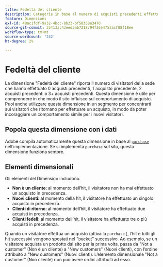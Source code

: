 ```yaml
---
title: Fedeltà del cliente
description: Categorie in base al numero di acquisti precedenti effettuati da un visitatore.
feature: Dimensions
exl-id: 48ac1fdf-9a32-4bcc-8b23-bf58358a3470
source-git-commit: 35413ac43eed5ab7218794f26e4753acf08f18ee
workflow-type: tm+mt
source-wordcount: '242'
ht-degree: 2%

---
```


# Fedeltà del cliente

La dimensione &quot;Fedeltà del cliente&quot; riporta il numero di visitatori della sede che hanno effettuato 0 acquisti precedenti, 1 acquisto precedente, 2 acquisti precedenti o 3+ acquisti precedenti. Questa dimensione è utile per comprendere in che modo il sito influisce sul comportamento di acquisto. Puoi anche utilizzare questa dimensione in un segmento per concentrarti sui visitatori che ritornano per effettuare un acquisto, in modo da poter incoraggiare un comportamento simile per i nuovi visitatori.

## Popola questa dimensione con i dati

Adobe compila automaticamente questa dimensione in base al [`purchase`](/help/implement/vars/page-vars/events/event-purchase.md) nell’implementazione. Se si implementa `purchase` sul sito, questa dimensione funziona sempre.

## Elementi dimensionali

Gli elementi del Dimension includono:

* **Non è un cliente**: al momento dell’hit, il visitatore non ha mai effettuato un acquisto in precedenza.
* **Nuovi clienti**: al momento della hit, il visitatore ha effettuato un singolo acquisto in precedenza.
* **Clienti di ritorno**: al momento dell’hit, il visitatore ha effettuato due acquisti in precedenza.
* **Clienti fedeli**: al momento dell’hit, il visitatore ha effettuato tre o più acquisti in precedenza.

Quando un visitatore effettua un acquisto (attiva la `purchase` ), l’hit e tutti gli hit successivi vengono spostati nel &quot;bucket&quot; successivo. Ad esempio, se un visitatore acquista un prodotto dal sito per la prima volta, passa da &quot;Not a customer&quot; (Non è un cliente) a &quot;New customers&quot; (Nuovi clienti), con l’ordine attribuito a &quot;New customers&quot; (Nuovi clienti). L’elemento dimensionale &quot;Not a customer&quot; (Non cliente) non può avere ordini attribuiti ad esso.
